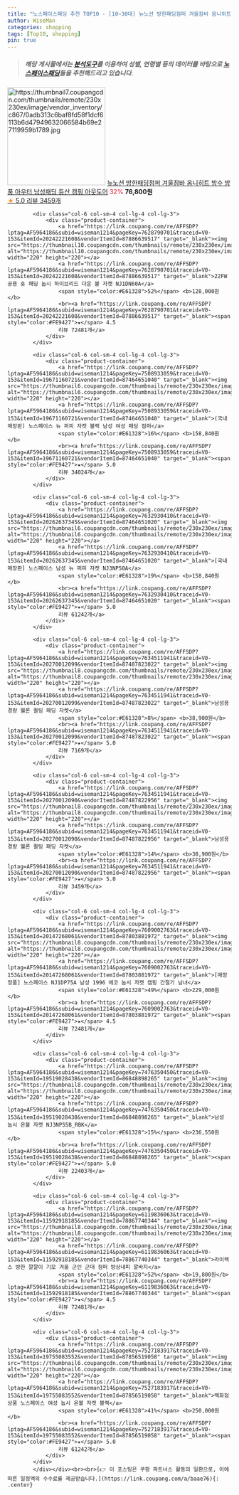 ```yaml
---
title: "노스페이스패딩 추천 TOP10 - [10~30대] 뉴노션 방한패딩점퍼 겨울잠바 옴니히트 방수 방풍 아우터 남성패딩 등산 캠핑 아웃도어"
author: WiseMan
categories: shopping
tags: [Top10, shopping]
pin: true
---
```


> ##### 해당 게시물에서는 [**분석도구**](https://itemscout.io/)를 이용하여 **성별**, **연령별** 등의 데이터를 바탕으로 [**노스페이스패딩**](https://link.coupang.com/a/baae76)들을 추천해드리고 있습니다.
<div class="container"><div class="row">
            <div class="col-6 col-sm-4 col-lg-4 col-lg-3">
                <div class="product-container">
                    <a href="https://link.coupang.com/re/AFFSDP?lptag=AF5964186&subid=wiseman1214&pageKey=7692659886&traceid=V0-153&itemId=20576299152&vendorItemId=87650756828" target="_blank"><img src="https://thumbnail7.coupangcdn.com/thumbnails/remote/230x230ex/image/vendor_inventory/c867/0adb313c6baf8fd58f1dcf6113b6d47949632066584b69e27119959b1789.jpg" alt="https://thumbnail7.coupangcdn.com/thumbnails/remote/230x230ex/image/vendor_inventory/c867/0adb313c6baf8fd58f1dcf6113b6d47949632066584b69e27119959b1789.jpg" width="220" height="220"></a>
                    <a href="https://link.coupang.com/re/AFFSDP?lptag=AF5964186&subid=wiseman1214&pageKey=7692659886&traceid=V0-153&itemId=20576299152&vendorItemId=87650756828" target="_blank">뉴노션 방한패딩점퍼 겨울잠바 옴니히트 방수 방풍 아우터 남성패딩 등산 캠핑 아웃도어</a>
                    <span style="color:#E61328">32%</span> <b>76,800원</b>
                    <br><a href="https://link.coupang.com/re/AFFSDP?lptag=AF5964186&subid=wiseman1214&pageKey=7692659886&traceid=V0-153&itemId=20576299152&vendorItemId=87650756828" target="_blank"><span style="color:#FE9427">★</span> 5.0
                    리뷰 3459개</a>
                </div>
            </div>
            
            <div class="col-6 col-sm-4 col-lg-4 col-lg-3">
                <div class="product-container">
                    <a href="https://link.coupang.com/re/AFFSDP?lptag=AF5964186&subid=wiseman1214&pageKey=7628790701&traceid=V0-153&itemId=20242221608&vendorItemId=87886639517" target="_blank"><img src="https://thumbnail10.coupangcdn.com/thumbnails/remote/230x230ex/image/vendor_inventory/66d6/82db38f24326fc7fb88ac350fd93bd41db6c0ff66747b34f0a7c8d0b2d98.jpg" alt="https://thumbnail10.coupangcdn.com/thumbnails/remote/230x230ex/image/vendor_inventory/66d6/82db38f24326fc7fb88ac350fd93bd41db6c0ff66747b34f0a7c8d0b2d98.jpg" width="220" height="220"></a>
                    <a href="https://link.coupang.com/re/AFFSDP?lptag=AF5964186&subid=wiseman1214&pageKey=7628790701&traceid=V0-153&itemId=20242221608&vendorItemId=87886639517" target="_blank">22FW 공용 숏 패딩 눕시 하이브리드 다운 볼 자켓 NJ1DN60A</a>
                    <span style="color:#E61328">52%</span> <b>128,000원</b>
                    <br><a href="https://link.coupang.com/re/AFFSDP?lptag=AF5964186&subid=wiseman1214&pageKey=7628790701&traceid=V0-153&itemId=20242221608&vendorItemId=87886639517" target="_blank"><span style="color:#FE9427">★</span> 4.5
                    리뷰 72481개</a>
                </div>
            </div>
            
            <div class="col-6 col-sm-4 col-lg-4 col-lg-3">
                <div class="product-container">
                    <a href="https://link.coupang.com/re/AFFSDP?lptag=AF5964186&subid=wiseman1214&pageKey=7508933059&traceid=V0-153&itemId=19671160721&vendorItemId=87464651040" target="_blank"><img src="https://thumbnail6.coupangcdn.com/thumbnails/remote/230x230ex/image/vendor_inventory/8b24/638434b5c2b94819efc6fbbe3d3e90e0dd3e1da8418b244a14e1178fc39d.jpg" alt="https://thumbnail6.coupangcdn.com/thumbnails/remote/230x230ex/image/vendor_inventory/8b24/638434b5c2b94819efc6fbbe3d3e90e0dd3e1da8418b244a14e1178fc39d.jpg" width="220" height="220"></a>
                    <a href="https://link.coupang.com/re/AFFSDP?lptag=AF5964186&subid=wiseman1214&pageKey=7508933059&traceid=V0-153&itemId=19671160721&vendorItemId=87464651040" target="_blank">(국내매장판) 노스페이스 뉴 퍼피 자켓 블랙 남성 여성 패딩 점퍼</a>
                    <span style="color:#E61328">16%</span> <b>158,840원</b>
                    <br><a href="https://link.coupang.com/re/AFFSDP?lptag=AF5964186&subid=wiseman1214&pageKey=7508933059&traceid=V0-153&itemId=19671160721&vendorItemId=87464651040" target="_blank"><span style="color:#FE9427">★</span> 5.0
                    리뷰 34024개</a>
                </div>
            </div>
            
            <div class="col-6 col-sm-4 col-lg-4 col-lg-3">
                <div class="product-container">
                    <a href="https://link.coupang.com/re/AFFSDP?lptag=AF5964186&subid=wiseman1214&pageKey=7632930410&traceid=V0-153&itemId=20262637345&vendorItemId=87464651020" target="_blank"><img src="https://thumbnail6.coupangcdn.com/thumbnails/remote/230x230ex/image/vendor_inventory/8b24/638434b5c2b94819efc6fbbe3d3e90e0dd3e1da8418b244a14e1178fc39d.jpg" alt="https://thumbnail6.coupangcdn.com/thumbnails/remote/230x230ex/image/vendor_inventory/8b24/638434b5c2b94819efc6fbbe3d3e90e0dd3e1da8418b244a14e1178fc39d.jpg" width="220" height="220"></a>
                    <a href="https://link.coupang.com/re/AFFSDP?lptag=AF5964186&subid=wiseman1214&pageKey=7632930410&traceid=V0-153&itemId=20262637345&vendorItemId=87464651020" target="_blank">[국내매장판] 노스페이스 남성 뉴 퍼피 자켓 NJ3NP50A</a>
                    <span style="color:#E61328">19%</span> <b>158,840원</b>
                    <br><a href="https://link.coupang.com/re/AFFSDP?lptag=AF5964186&subid=wiseman1214&pageKey=7632930410&traceid=V0-153&itemId=20262637345&vendorItemId=87464651020" target="_blank"><span style="color:#FE9427">★</span> 5.0
                    리뷰 61242개</a>
                </div>
            </div>
            
            <div class="col-6 col-sm-4 col-lg-4 col-lg-3">
                <div class="product-container">
                    <a href="https://link.coupang.com/re/AFFSDP?lptag=AF5964186&subid=wiseman1214&pageKey=7634511941&traceid=V0-153&itemId=20270012099&vendorItemId=87487823022" target="_blank"><img src="https://thumbnail8.coupangcdn.com/thumbnails/remote/230x230ex/image/vendor_inventory/3acf/1399899abb9d9b6a32cd5d3aa24806bd9211f2e7e08ccd3c4c00ef4b193a.jpg" alt="https://thumbnail8.coupangcdn.com/thumbnails/remote/230x230ex/image/vendor_inventory/3acf/1399899abb9d9b6a32cd5d3aa24806bd9211f2e7e08ccd3c4c00ef4b193a.jpg" width="220" height="220"></a>
                    <a href="https://link.coupang.com/re/AFFSDP?lptag=AF5964186&subid=wiseman1214&pageKey=7634511941&traceid=V0-153&itemId=20270012099&vendorItemId=87487823022" target="_blank">남성용 경량 웰론 퀼팅 패딩 자켓</a>
                    <span style="color:#E61328">8%</span> <b>38,900원</b>
                    <br><a href="https://link.coupang.com/re/AFFSDP?lptag=AF5964186&subid=wiseman1214&pageKey=7634511941&traceid=V0-153&itemId=20270012099&vendorItemId=87487823022" target="_blank"><span style="color:#FE9427">★</span> 5.0
                    리뷰 7169개</a>
                </div>
            </div>
            
            <div class="col-6 col-sm-4 col-lg-4 col-lg-3">
                <div class="product-container">
                    <a href="https://link.coupang.com/re/AFFSDP?lptag=AF5964186&subid=wiseman1214&pageKey=7634511941&traceid=V0-153&itemId=20270012090&vendorItemId=87487822956" target="_blank"><img src="https://thumbnail8.coupangcdn.com/thumbnails/remote/230x230ex/image/vendor_inventory/68ca/8a8bd4b0a429e0dffed63de7cb13704348598a8b484c95931d661ea8272f.jpg" alt="https://thumbnail8.coupangcdn.com/thumbnails/remote/230x230ex/image/vendor_inventory/68ca/8a8bd4b0a429e0dffed63de7cb13704348598a8b484c95931d661ea8272f.jpg" width="220" height="220"></a>
                    <a href="https://link.coupang.com/re/AFFSDP?lptag=AF5964186&subid=wiseman1214&pageKey=7634511941&traceid=V0-153&itemId=20270012090&vendorItemId=87487822956" target="_blank">남성용 경량 웰론 퀼팅 패딩 자켓</a>
                    <span style="color:#E61328">14%</span> <b>38,900원</b>
                    <br><a href="https://link.coupang.com/re/AFFSDP?lptag=AF5964186&subid=wiseman1214&pageKey=7634511941&traceid=V0-153&itemId=20270012090&vendorItemId=87487822956" target="_blank"><span style="color:#FE9427">★</span> 5.0
                    리뷰 3459개</a>
                </div>
            </div>
            
            <div class="col-6 col-sm-4 col-lg-4 col-lg-3">
                <div class="product-container">
                    <a href="https://link.coupang.com/re/AFFSDP?lptag=AF5964186&subid=wiseman1214&pageKey=7609002763&traceid=V0-153&itemId=20147268061&vendorItemId=87803881972" target="_blank"><img src="https://thumbnail8.coupangcdn.com/thumbnails/remote/230x230ex/image/vendor_inventory/1d36/02169b66f44467999a3c6be510c16a08471173ad39b54c1249a9cb6254a7.jpg" alt="https://thumbnail8.coupangcdn.com/thumbnails/remote/230x230ex/image/vendor_inventory/1d36/02169b66f44467999a3c6be510c16a08471173ad39b54c1249a9cb6254a7.jpg" width="220" height="220"></a>
                    <a href="https://link.coupang.com/re/AFFSDP?lptag=AF5964186&subid=wiseman1214&pageKey=7609002763&traceid=V0-153&itemId=20147268061&vendorItemId=87803881972" target="_blank">[매장정품] 노스페이스 NJ1DP75A 남성 1996 에코 눕시 자켓 캠핑 간절기 남녀</a>
                    <span style="color:#E61328">49%</span> <b>229,000원</b>
                    <br><a href="https://link.coupang.com/re/AFFSDP?lptag=AF5964186&subid=wiseman1214&pageKey=7609002763&traceid=V0-153&itemId=20147268061&vendorItemId=87803881972" target="_blank"><span style="color:#FE9427">★</span> 4.5
                    리뷰 72481개</a>
                </div>
            </div>
            
            <div class="col-6 col-sm-4 col-lg-4 col-lg-3">
                <div class="product-container">
                    <a href="https://link.coupang.com/re/AFFSDP?lptag=AF5964186&subid=wiseman1214&pageKey=7476350450&traceid=V0-153&itemId=19519028438&vendorItemId=86848898265" target="_blank"><img src="https://thumbnail8.coupangcdn.com/thumbnails/remote/230x230ex/image/vendor_inventory/44fb/98a25ecdaf2a97601064d5ff09b05ac2f3123a991e4f01e20502f251e81b.jpg" alt="https://thumbnail8.coupangcdn.com/thumbnails/remote/230x230ex/image/vendor_inventory/44fb/98a25ecdaf2a97601064d5ff09b05ac2f3123a991e4f01e20502f251e81b.jpg" width="220" height="220"></a>
                    <a href="https://link.coupang.com/re/AFFSDP?lptag=AF5964186&subid=wiseman1214&pageKey=7476350450&traceid=V0-153&itemId=19519028438&vendorItemId=86848898265" target="_blank">남성 눕시 온볼 자켓 NJ3NP55B_RBK</a>
                    <span style="color:#E61328">15%</span> <b>236,550원</b>
                    <br><a href="https://link.coupang.com/re/AFFSDP?lptag=AF5964186&subid=wiseman1214&pageKey=7476350450&traceid=V0-153&itemId=19519028438&vendorItemId=86848898265" target="_blank"><span style="color:#FE9427">★</span> 5.0
                    리뷰 22403개</a>
                </div>
            </div>
            
            <div class="col-6 col-sm-4 col-lg-4 col-lg-3">
                <div class="product-container">
                    <a href="https://link.coupang.com/re/AFFSDP?lptag=AF5964186&subid=wiseman1214&pageKey=6119836063&traceid=V0-153&itemId=11592918185&vendorItemId=78867740344" target="_blank"><img src="https://thumbnail8.coupangcdn.com/thumbnails/remote/230x230ex/image/vendor_inventory/b1e1/3dd95b99988f9af1fc596622d7b740b97451c54de89f82979acee8b104f1.jpg" alt="https://thumbnail8.coupangcdn.com/thumbnails/remote/230x230ex/image/vendor_inventory/b1e1/3dd95b99988f9af1fc596622d7b740b97451c54de89f82979acee8b104f1.jpg" width="220" height="220"></a>
                    <a href="https://link.coupang.com/re/AFFSDP?lptag=AF5964186&subid=wiseman1214&pageKey=6119836063&traceid=V0-153&itemId=11592918185&vendorItemId=78867740344" target="_blank">라이렉스 방한 깔깔이 기모 겨울 군인 군대 점퍼 방상내피 깔바지</a>
                    <span style="color:#E61328">52%</span> <b>19,800원</b>
                    <br><a href="https://link.coupang.com/re/AFFSDP?lptag=AF5964186&subid=wiseman1214&pageKey=6119836063&traceid=V0-153&itemId=11592918185&vendorItemId=78867740344" target="_blank"><span style="color:#FE9427">★</span> 4.5
                    리뷰 72481개</a>
                </div>
            </div>
            
            <div class="col-6 col-sm-4 col-lg-4 col-lg-3">
                <div class="product-container">
                    <a href="https://link.coupang.com/re/AFFSDP?lptag=AF5964186&subid=wiseman1214&pageKey=7527183917&traceid=V0-153&itemId=19755083552&vendorItemId=87856519058" target="_blank"><img src="https://thumbnail6.coupangcdn.com/thumbnails/remote/230x230ex/image/vendor_inventory/6516/ed0ba1abf30ca796dde53fd8bc08ab80a0f90e709bc7471240cd055c564a.jpg" alt="https://thumbnail6.coupangcdn.com/thumbnails/remote/230x230ex/image/vendor_inventory/6516/ed0ba1abf30ca796dde53fd8bc08ab80a0f90e709bc7471240cd055c564a.jpg" width="220" height="220"></a>
                    <a href="https://link.coupang.com/re/AFFSDP?lptag=AF5964186&subid=wiseman1214&pageKey=7527183917&traceid=V0-153&itemId=19755083552&vendorItemId=87856519058" target="_blank">백화점상품 노스페이스 여성 눕시 온볼 자켓 블랙</a>
                    <span style="color:#E61328">41%</span> <b>250,000원</b>
                    <br><a href="https://link.coupang.com/re/AFFSDP?lptag=AF5964186&subid=wiseman1214&pageKey=7527183917&traceid=V0-153&itemId=19755083552&vendorItemId=87856519058" target="_blank"><span style="color:#FE9427">★</span> 5.0
                    리뷰 61242개</a>
                </div>
            </div>
            </div></div><br><br>[👉 이 포스팅은 쿠팡 파트너스 활동의 일환으로, 이에 따른 일정액의 수수료를 제공받습니다.](https://link.coupang.com/a/baae76){: .center}